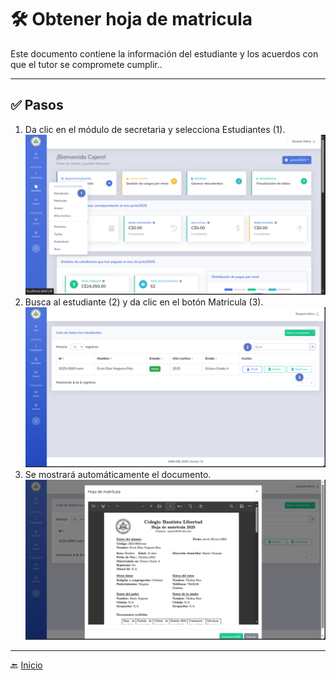 # 🛠️ Obtener hoja de matricula

Este documento contiene la información del estudiante y los acuerdos con que el tutor se compromete cumplir..

---

## ✅ Pasos

1. Da clic en el módulo de secretaria y selecciona Estudiantes (1).
   ![Ir al listado](../../assets/Cambio%20de%20matricula/Cambio1.png)
2. Busca al estudiante (2) y da clic en el botón Matricula (3).
   ![Buscar estudiante](../../assets/Hoja%20de%20matricula/M1.png)
3. Se mostrará automáticamente el documento.
   ![Documento generado](../../assets/Hoja%20de%20matricula/M2.png)
---

🔙 [Inicio](../../Index.md)





